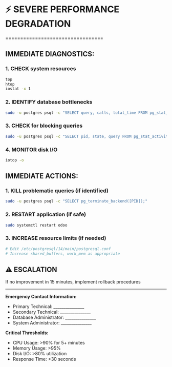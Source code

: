 # ⚡ SEVERE PERFORMANCE DEGRADATION
=================================

## IMMEDIATE DIAGNOSTICS:

### 1. CHECK system resources
```bash
top
htop
iostat -x 1
```

### 2. IDENTIFY database bottlenecks
```bash
sudo -u postgres psql -c "SELECT query, calls, total_time FROM pg_stat_statements ORDER BY total_time DESC LIMIT 5;"
```

### 3. CHECK for blocking queries
```bash
sudo -u postgres psql -c "SELECT pid, state, query FROM pg_stat_activity WHERE state != 'idle';"
```

### 4. MONITOR disk I/O
```bash
iotop -o
```

## IMMEDIATE ACTIONS:

### 1. KILL problematic queries (if identified)
```bash
sudo -u postgres psql -c "SELECT pg_terminate_backend([PID]);"
```

### 2. RESTART application (if safe)
```bash
sudo systemctl restart odoo
```

### 3. INCREASE resource limits (if needed)
```bash
# Edit /etc/postgresql/14/main/postgresql.conf
# Increase shared_buffers, work_mem as appropriate
```

## ⚠️ ESCALATION
If no improvement in 15 minutes, implement rollback procedures

---

**Emergency Contact Information:**
- Primary Technical: _______________
- Secondary Technical: _______________
- Database Administrator: _______________
- System Administrator: _______________

**Critical Thresholds:**
- CPU Usage: >90% for 5+ minutes
- Memory Usage: >95%
- Disk I/O: >80% utilization
- Response Time: >30 seconds